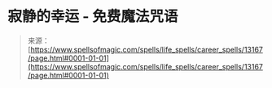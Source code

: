 <!--yml

category: 未分类

date: 2024-06-12 18:51:26

-->

# 寂静的幸运 - 免费魔法咒语

> 来源：[https://www.spellsofmagic.com/spells/life_spells/career_spells/13167/page.html#0001-01-01](https://www.spellsofmagic.com/spells/life_spells/career_spells/13167/page.html#0001-01-01)
